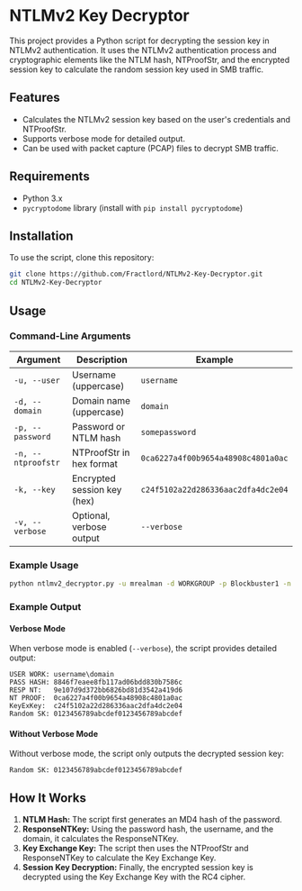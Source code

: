 # NTLMv2 Key Decryptor

This project provides a Python script for decrypting the session key in NTLMv2 authentication. It uses the NTLMv2 authentication process and cryptographic elements like the NTLM hash, NTProofStr, and the encrypted session key to calculate the random session key used in SMB traffic.

## Features
- Calculates the NTLMv2 session key based on the user's credentials and NTProofStr.
- Supports verbose mode for detailed output.
- Can be used with packet capture (PCAP) files to decrypt SMB traffic.

## Requirements
- Python 3.x
- `pycryptodome` library (install with `pip install pycryptodome`)

## Installation

To use the script, clone this repository:

```bash
git clone https://github.com/Fractlord/NTLMv2-Key-Decryptor.git
cd NTLMv2-Key-Decryptor
```

## Usage

### Command-Line Arguments

| Argument       | Description                                   | Example                                      |
|----------------|-----------------------------------------------|----------------------------------------------|
| `-u, --user`    | Username (uppercase)                          | `username`                                   |
| `-d, --domain`  | Domain name (uppercase)                       | `domain`                                  |
| `-p, --password`| Password or NTLM hash                         | `somepassword`                               |
| `-n, --ntproofstr` | NTProofStr in hex format                    | `0ca6227a4f00b9654a48908c4801a0ac`          |
| `-k, --key`     | Encrypted session key (hex)                   | `c24f5102a22d286336aac2dfa4dc2e04`          |
| `-v, --verbose` | Optional, verbose output                      | `--verbose`                                  |

### Example Usage

```bash
python ntlmv2_decryptor.py -u mrealman -d WORKGROUP -p Blockbuster1 -n 0ca6227a4f00b9654a48908c4801a0ac -k c24f5102a22d286336aac2dfa4dc2e04 --verbose
```

### Example Output

#### Verbose Mode

When verbose mode is enabled (`--verbose`), the script provides detailed output:

```
USER WORK: username\domain
PASS HASH: 8846f7eaee8fb117ad06bdd830b7586c
RESP NT:   9e107d9d372bb6826bd81d3542a419d6
NT PROOF:  0ca6227a4f00b9654a48908c4801a0ac
KeyExKey:  c24f5102a22d286336aac2dfa4dc2e04
Random SK: 0123456789abcdef0123456789abcdef
```

#### Without Verbose Mode

Without verbose mode, the script only outputs the decrypted session key:

```
Random SK: 0123456789abcdef0123456789abcdef
```

## How It Works

1. **NTLM Hash:** The script first generates an MD4 hash of the password.
2. **ResponseNTKey:** Using the password hash, the username, and the domain, it calculates the ResponseNTKey.
3. **Key Exchange Key:** The script then uses the NTProofStr and ResponseNTKey to calculate the Key Exchange Key.
4. **Session Key Decryption:** Finally, the encrypted session key is decrypted using the Key Exchange Key with the RC4 cipher.


